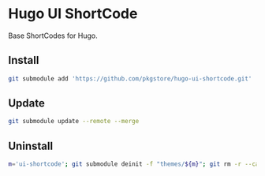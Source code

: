 # Hugo UI ShortCode

Base ShortCodes for Hugo.

## Install

```sh
git submodule add 'https://github.com/pkgstore/hugo-ui-shortcode.git' 'themes/ui-shortcode'
```

## Update

```sh
git submodule update --remote --merge
```

## Uninstall

```sh
m='ui-shortcode'; git submodule deinit -f "themes/${m}"; git rm -r --cached "themes/${m}"; rm -rf ".git/modules/themes/${m}"; rm -rf "themes/${m}"
```
